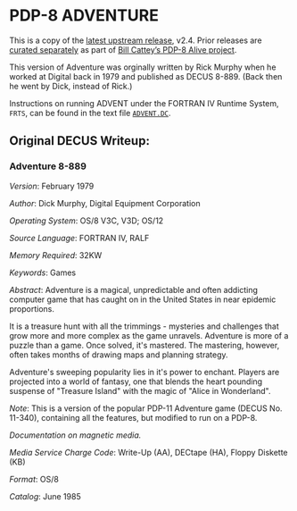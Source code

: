 # PDP-8 ADVENTURE

This is a copy of the [latest upstream release][up], v2.4.  Prior
releases are [curated separately][alive] as part of [Bill Cattey’s PDP-8
Alive project](https://poetnerd.com/pdp8-alive/).

This version of Adventure was orginally written by Rick Murphy when he
worked at Digital back in 1979 and published as DECUS 8-889. (Back then
he went by Dick, instead of Rick.)

Instructions on running ADVENT under the FORTRAN IV Runtime System,
`FRTS`, can be found in the text file [`ADVENT.DC`][doc].

[alive]: https://poetnerd.com/pdp8-alive/advent/timeline
[doc]:   /doc/trunk/src/advent/ADVENT.DC
[up]:    https://www.rickmurphy.net/advent/


## Original DECUS Writeup:

### Adventure      8-889

*Version*: February 1979

*Author*: Dick Murphy, Digital Equipment Corporation

*Operating System*: OS/8 V3C, V3D; OS/12

*Source Language*: FORTRAN IV, RALF

*Memory Required*: 32KW

*Keywords*: Games

*Abstract*: Adventure is a magical, unpredictable and often addicting
computer game that has caught on in the United States in near epidemic
proportions.

It is a treasure hunt with all the trimmings - mysteries and challenges
that grow more and more complex as the game unravels. Adventure is
more of a puzzle than a game. Once solved, it's mastered. The mastering,
however, often takes months of drawing maps and planning strategy.

Adventure's sweeping popularity lies in it's power to enchant. Players
are projected into a world of fantasy, one that blends the heart pounding
suspense of "Treasure Island" with the magic of "Alice in Wonderland".

*Note*: This is a version of the popular PDP-11 Adventure game (DECUS
No. 11-340), containing all the features, but modified to run on a PDP-8.

*Documentation on magnetic media.*

*Media Service Charge Code*: Write-Up (AA), DECtape (HA), Floppy Diskette (KB)

*Format*: OS/8

*Catalog*: June 1985
